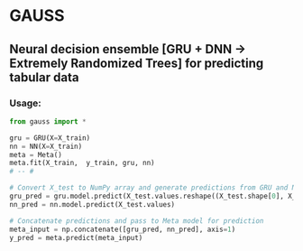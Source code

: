 # GAUSS
## Neural decision ensemble [GRU + DNN -> Extremely Randomized Trees] for predicting tabular data
### Usage:
```python
from gauss import *

gru = GRU(X=X_train)
nn = NN(X=X_train)
meta = Meta()
meta.fit(X_train,  y_train, gru, nn)
# -- #

# Convert X_test to NumPy array and generate predictions from GRU and NN models
gru_pred = gru.model.predict(X_test.values.reshape((X_test.shape[0], X_test.shape[1], 1)))
nn_pred = nn.model.predict(X_test.values)

# Concatenate predictions and pass to Meta model for prediction
meta_input = np.concatenate([gru_pred, nn_pred], axis=1)
y_pred = meta.predict(meta_input)
```
